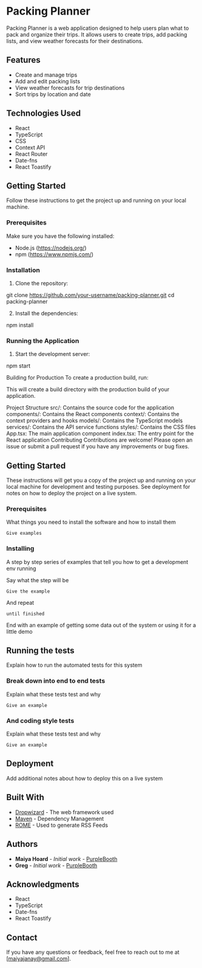 # Packing Planner

Packing Planner is a web application designed to help users plan what to pack and organize their trips. It allows users to create trips, add packing lists, and view weather forecasts for their destinations.

## Features

- Create and manage trips
- Add and edit packing lists
- View weather forecasts for trip destinations
- Sort trips by location and date

## Technologies Used

- React
- TypeScript
- CSS
- Context API
- React Router
- Date-fns
- React Toastify

## Getting Started

Follow these instructions to get the project up and running on your local machine.

### Prerequisites

Make sure you have the following installed:

- Node.js (https://nodejs.org/)
- npm (https://www.npmjs.com/)

### Installation

1. Clone the repository:

git clone https://github.com/your-username/packing-planner.git
cd packing-planner

2. Install the dependencies:

npm install

### Running the Application

1. Start the development server:

npm start

Building for Production
To create a production build, run:

This will create a build directory with the production build of your application.

Project Structure
src/: Contains the source code for the application
components/: Contains the React components
context/: Contains the context providers and hooks
models/: Contains the TypeScript models
services/: Contains the API service functions
styles/: Contains the CSS files
App.tsx: The main application component
index.tsx: The entry point for the React application
Contributing
Contributions are welcome! Please open an issue or submit a pull request if you have any improvements or bug fixes.

## Getting Started

These instructions will get you a copy of the project up and running on your local machine for development and testing purposes. See deployment for notes on how to deploy the project on a live system.

### Prerequisites

What things you need to install the software and how to install them

```
Give examples
```

### Installing

A step by step series of examples that tell you how to get a development env running

Say what the step will be

```
Give the example
```

And repeat

```
until finished
```

End with an example of getting some data out of the system or using it for a little demo

## Running the tests

Explain how to run the automated tests for this system

### Break down into end to end tests

Explain what these tests test and why

```
Give an example
```

### And coding style tests

Explain what these tests test and why

```
Give an example
```

## Deployment

Add additional notes about how to deploy this on a live system

## Built With

* [Dropwizard](http://www.dropwizard.io/1.0.2/docs/) - The web framework used
* [Maven](https://maven.apache.org/) - Dependency Management
* [ROME](https://rometools.github.io/rome/) - Used to generate RSS Feeds

## Authors

* **Maiya Hoard** - *Initial work* - [PurpleBooth](https://github.com/PurpleBooth)
* **Greg** - *Initial work* - [PurpleBooth](https://github.com/PurpleBooth)

## Acknowledgments

* React
* TypeScript
* Date-fns
* React Toastify

## Contact
If you have any questions or feedback, feel free to reach out to me at [maiyajanay@gmail.com].
